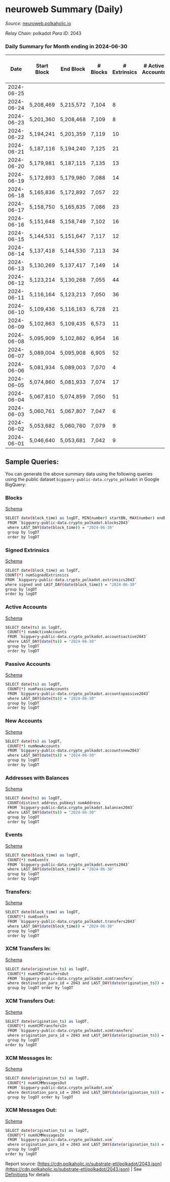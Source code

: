 # neuroweb Summary (Daily)

_Source_: [neuroweb.polkaholic.io](https://neuroweb.polkaholic.io)

*Relay Chain*: polkadot
*Para ID*: 2043



### Daily Summary for Month ending in 2024-06-30


| Date    | Start Block | End Block | # Blocks | # Extrinsics | # Active Accounts | # Passive Accounts | # New Accounts | # Addresses | # Events  | # Transfers ($USD) | # XCM Transfers In ($USD) | # XCM Transfers Out ($USD) | # XCM In | # XCM Out | Issues |
|---------|-------------|-----------|----------|--------------|-------------------|--------------------|----------------|-------------|-----------|--------------------|---------------------------|----------------------------|----------|-----------|--------|
| 2024-06-25 |  |  |  |  |  |  |  |  |  |   |   |   |  |  |  |
| 2024-06-24 | 5,208,469 | 5,215,572 | 7,104 | 8 |  |  |  | 4,605 | 1,678,332 | 81,035  |   |   |  |  |  |
| 2024-06-23 | 5,201,360 | 5,208,468 | 7,109 | 8 |  |  |  | 4,603 | 1,520,504 | 72,439  |   |   |  |  |  |
| 2024-06-22 | 5,194,241 | 5,201,359 | 7,119 | 10 |  |  |  | 4,603 | 1,500,330 | 75,244  |   |   |  |  |  |
| 2024-06-21 | 5,187,116 | 5,194,240 | 7,125 | 21 |  |  |  | 4,602 | 1,728,759 | 82,178  |   |   |  |  |  |
| 2024-06-20 | 5,179,981 | 5,187,115 | 7,135 | 13 |  |  |  |  | 1,764,762 | 82,995  |   |   |  |  |  |
| 2024-06-19 | 5,172,893 | 5,179,980 | 7,088 | 14 |  |  |  | 4,602 | 1,837,309 | 81,512  |   |   |  |  |  |
| 2024-06-18 | 5,165,836 | 5,172,892 | 7,057 | 22 |  |  |  | 4,602 | 1,751,639 | 82,116  |   |   |  |  |  |
| 2024-06-17 | 5,158,750 | 5,165,835 | 7,086 | 23 |  |  |  | 4,599 | 1,713,132 | 77,811  |   |   |  |  |  |
| 2024-06-16 | 5,151,648 | 5,158,749 | 7,102 | 16 |  |  |  | 4,599 | 1,653,464 | 77,395  |   |   |  |  |  |
| 2024-06-15 | 5,144,531 | 5,151,647 | 7,117 | 12 |  |  |  | 4,599 | 1,796,596 | 82,639  |   |   |  |  |  |
| 2024-06-14 | 5,137,418 | 5,144,530 | 7,113 | 34 |  |  |  | 4,597 | 1,711,800 | 81,604  |   |   |  |  |  |
| 2024-06-13 | 5,130,269 | 5,137,417 | 7,149 | 14 |  |  |  | 4,593 | 1,844,527 | 79,030  |   |   |  |  |  |
| 2024-06-12 | 5,123,214 | 5,130,268 | 7,055 | 44 |  |  |  | 4,592 | 1,641,462 | 65,494  |   |   |  |  |  |
| 2024-06-11 | 5,116,164 | 5,123,213 | 7,050 | 36 |  |  |  | 4,590 | 1,611,473 | 57,536  |   |   |  |  |  |
| 2024-06-10 | 5,109,436 | 5,116,163 | 6,728 | 21 |  |  |  | 4,585 | 1,684,216 | 62,250  |   |   |  |  |  |
| 2024-06-09 | 5,102,863 | 5,109,435 | 6,573 | 11 |  |  |  | 4,579 | 1,522,055 | 59,751  |   |   |  |  |  |
| 2024-06-08 | 5,095,909 | 5,102,862 | 6,954 | 16 |  |  |  | 4,577 | 1,364,321 | 55,768  |   |   |  |  |  |
| 2024-06-07 | 5,089,004 | 5,095,908 | 6,905 | 52 |  |  |  | 4,574 | 1,648,101 | 62,976  |   |   |  |  |  |
| 2024-06-06 | 5,081,934 | 5,089,003 | 7,070 | 4 |  |  |  | 4,572 | 1,611,758 | 62,763  |   |   |  |  |  |
| 2024-06-05 | 5,074,860 | 5,081,933 | 7,074 | 17 |  |  |  | 4,572 | 1,659,751 | 63,751  |   |   |  |  |  |
| 2024-06-04 | 5,067,810 | 5,074,859 | 7,050 | 51 |  |  |  | 4,572 | 1,557,921 | 59,034  |   |   |  |  |  |
| 2024-06-03 | 5,060,761 | 5,067,807 | 7,047 | 6 |  |  |  | 4,566 | 1,556,001 | 60,160  |   |   |  |  |  |
| 2024-06-02 | 5,053,682 | 5,060,760 | 7,079 | 9 |  |  |  | 4,565 | 1,427,035 | 55,879  |   |   |  |  |  |
| 2024-06-01 | 5,046,640 | 5,053,681 | 7,042 | 9 |  |  |  | 4,564 | 1,616,346 | 66,339  |   |   |  |  |  |

## Sample Queries:
You can generate the above summary data using the following queries using the public dataset `bigquery-public-data.crypto_polkadot` in Google BigQuery:


### Blocks 

[Schema](https://github.com/colorfulnotion/substrate-etl/blob/main/schema/blocks.json)

```bash
SELECT date(block_time) as logDT, MIN(number) startBN, MAX(number) endBN, COUNT(*) numBlocks 
 FROM `bigquery-public-data.crypto_polkadot.blocks2043`  
 where LAST_DAY(date(block_time)) = "2024-06-30" 
 group by logDT 
 order by logDT
```

### Signed Extrinsics 

[Schema](https://github.com/colorfulnotion/substrate-etl/blob/main/schema/extrinsics.json)

```bash
SELECT date(block_time) as logDT, 
COUNT(*) numSignedExtrinsics 
FROM `bigquery-public-data.crypto_polkadot.extrinsics2043`  
where signed and LAST_DAY(date(block_time)) = "2024-06-30" 
group by logDT 
order by logDT
```

### Active Accounts 

[Schema](https://github.com/colorfulnotion/substrate-etl/blob/main/schema/accountsactive.json)

```bash
SELECT date(ts) as logDT, 
 COUNT(*) numActiveAccounts 
 FROM `bigquery-public-data.crypto_polkadot.accountsactive2043` 
 where LAST_DAY(date(ts)) = "2024-06-30" 
 group by logDT 
 order by logDT
```

### Passive Accounts 

[Schema](https://github.com/colorfulnotion/substrate-etl/blob/main/schema/accountspassive.json)

```bash
SELECT date(ts) as logDT, 
 COUNT(*) numPassiveAccounts 
 FROM `bigquery-public-data.crypto_polkadot.accountspassive2043` 
 where LAST_DAY(date(ts)) = "2024-06-30" 
 group by logDT 
 order by logDT
```

### New Accounts 

[Schema](https://github.com/colorfulnotion/substrate-etl/blob/main/schema/accountsnew.json)

```bash
SELECT date(ts) as logDT, 
 COUNT(*) numNewAccounts 
 FROM `bigquery-public-data.crypto_polkadot.accountsnew2043` 
 where LAST_DAY(date(ts)) = "2024-06-30" 
 group by logDT
 order by logDT
```

### Addresses with Balances 

[Schema](https://github.com/colorfulnotion/substrate-etl/blob/main/schema/balances.json)

```bash
SELECT date(ts) as logDT,
 COUNT(distinct address_pubkey) numAddress 
 FROM `bigquery-public-data.crypto_polkadot.balances2043` 
 where LAST_DAY(date(ts)) = "2024-06-30" 
 group by logDT 
 order by logDT
```

### Events 

[Schema](https://github.com/colorfulnotion/substrate-etl/blob/main/schema/events.json)

```bash
SELECT date(block_time) as logDT, 
 COUNT(*) numEvents 
 FROM `bigquery-public-data.crypto_polkadot.events2043` 
 where LAST_DAY(date(block_time)) = "2024-06-30" 
 group by logDT 
 order by logDT
```

### Transfers:

[Schema](https://github.com/colorfulnotion/substrate-etl/blob/main/schema/transfers.json)

```bash
SELECT date(block_time) as logDT, 
 COUNT(*) numEvents 
 FROM `bigquery-public-data.crypto_polkadot.transfers2043` 
 where LAST_DAY(date(block_time)) = "2024-06-30" 
 group by logDT 
 order by logDT
```

### XCM Transfers In: 

[Schema](https://github.com/colorfulnotion/substrate-etl/blob/main/schema/xcmtransfers.json)

```bash
SELECT date(origination_ts) as logDT, 
 COUNT(*) numXCMTransfersOut 
 FROM `bigquery-public-data.crypto_polkadot.xcmtransfers` 
 where destination_para_id = 2043 and LAST_DAY(date(origination_ts)) = "2024-06-30" 
 group by logDT order by logDT
```

### XCM Transfers Out: 

[Schema](https://github.com/colorfulnotion/substrate-etl/blob/main/schema/xcmtransfers.json)

```bash
SELECT date(origination_ts) as logDT, 
 COUNT(*) numXCMTransfersIn 
 FROM `bigquery-public-data.crypto_polkadot.xcmtransfers` 
 where origination_para_id = 2043 and LAST_DAY(date(origination_ts)) = "2024-06-30" 
 group by logDT 
order by logDT
```

### XCM Messages In: 

[Schema](https://github.com/colorfulnotion/substrate-etl/blob/main/schema/xcm.json)

```bash
SELECT date(origination_ts) as logDT, 
 COUNT(*) numXCMMessagesOut 
 FROM `bigquery-public-data.crypto_polkadot.xcm` 
 where destination_para_id = 2043 and LAST_DAY(date(origination_ts)) = "2024-06-30" 
 group by logDT order by logDT
```

### XCM Messages Out: 

[Schema](https://github.com/colorfulnotion/substrate-etl/blob/main/schema/xcm.json)

```bash
SELECT date(origination_ts) as logDT, 
 COUNT(*) numXCMMessagesIn 
 FROM `bigquery-public-data.crypto_polkadot.xcm` 
 where origination_para_id = 2043 and LAST_DAY(date(origination_ts)) = "2024-06-30" 
 group by logDT 
order by logDT
```


Report source: [https://cdn.polkaholic.io/substrate-etl/polkadot/2043.json](https://cdn.polkaholic.io/substrate-etl/polkadot/2043.json) | See [Definitions](/DEFINITIONS.md) for details
